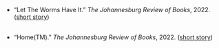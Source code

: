 - “Let The Worms Have It.” _The Johannesburg Review of Books_, 2022. ([short story](https://johannesburgreviewofbooks.com/2022/12/20/fiction-issue-read-let-the-worms-have-it-a-new-short-story-by-eckard-smuts/))<br><br>

- “Home(TM).” _The Johannesburg Review of Books_, 2022. ([short story](https://johannesburgreviewofbooks.com/2022/05/02/new-short-fiction-home-by-eckard-smuts/))
